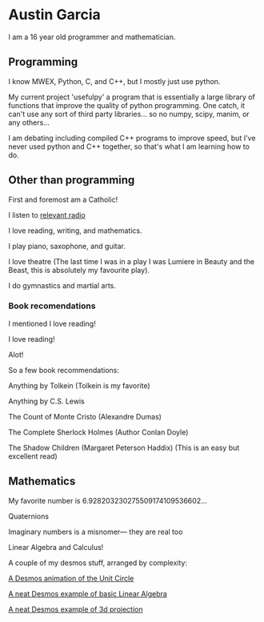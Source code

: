 # Austin Garcia

I am a 16 year old programmer and mathematician.

## Programming

I know MWEX, Python, C, and C++, but I mostly just use python.

My current project 'usefulpy' a program that is essentially a large library of functions that improve the quality of python programming. One catch, it can't use any sort of third party libraries... so no numpy, scipy, manim, or any others... 

I am debating including compiled C++ programs to improve speed, but I've never used python and C++ together, so that's what I am learning how to do.

## Other than programming

First and foremost am a Catholic! 

I listen to [relevant radio](https://relevantradio.com/)

I love reading, writing, and mathematics.

I play piano, saxophone, and guitar. 

I love theatre (The last time I was in a play I was Lumiere in Beauty and the Beast, this is absolutely my favourite play). 

I do gymnastics and martial arts.

### Book recomendations

I mentioned I love reading!

I love reading!

Alot!

So a few book recommendations:

Anything by Tolkein (Tolkein is my favorite)

Anything by C.S. Lewis

The Count of Monte Cristo (Alexandre Dumas)

The Complete Sherlock Holmes (Author Conlan Doyle)

The Shadow Children (Margaret Peterson Haddix) (This is an easy but excellent read)

## Mathematics

My favorite number is 6.928203230275509174109536602... 

Quaternions

Imaginary numbers is a misnomer— they are real too

Linear Algebra and Calculus!

A couple of my desmos stuff, arranged by complexity:

[A Desmos animation of the Unit Circle](https://www.desmos.com/calculator/1i2mrwbo0g)

[A neat Desmos example of basic Linear Algebra](https://www.desmos.com/calculator/kufgmk6rcp)

[A neat Desmos example of 3d projection](https://www.desmos.com/calculator/kwds1oqnx3)
